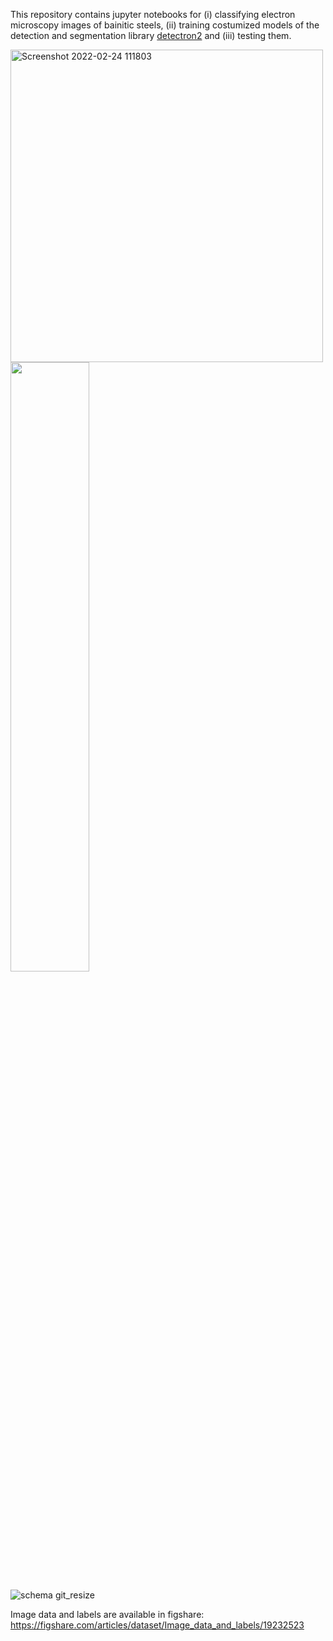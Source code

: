 This repository contains jupyter notebooks for (i) classifying electron microscopy images of bainitic steels, (ii) training costumized models of the detection and segmentation library [detectron2](https://github.com/facebookresearch/detectron2) and (iii) testing them.   

<img width="500" alt="Screenshot 2022-02-24 111803" src="https://user-images.githubusercontent.com/95081818/155505240-80a75f7c-11fe-46a0-9a32-f57d90784ddc.png">


<img src="https://user-images.githubusercontent.com/95081818/155694682-66596058-45d0-4e76-b51c-e3be46fc978c.png" width=50%>

![schema git_resize](https://user-images.githubusercontent.com/95081818/155836175-913b6c48-4165-416a-aadd-1903419d8161.png)


Image data and labels are available in figshare:
https://figshare.com/articles/dataset/Image_data_and_labels/19232523
